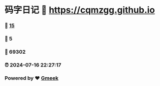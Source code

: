 # 码字日记 :link: https://cqmzgg.github.io 
### :page_facing_up: [15](https://cqmzgg.github.io/tag.html) 
### :speech_balloon: 5 
### :hibiscus: 69302 
### :alarm_clock: 2024-07-16 22:27:17 
### Powered by :heart: [Gmeek](https://github.com/Meekdai/Gmeek)
